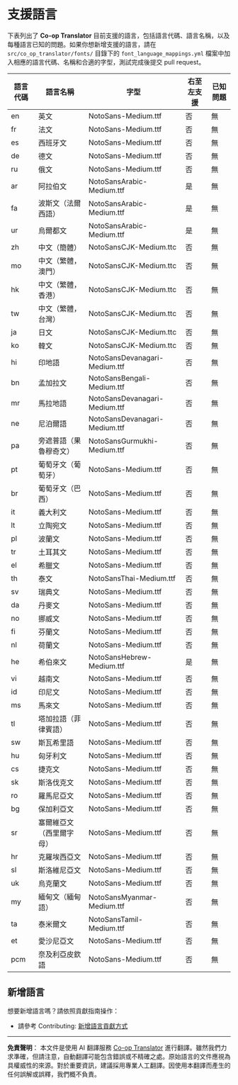 <!--
CO_OP_TRANSLATOR_METADATA:
{
  "original_hash": "40660d83d2792201cad4aec9fdf25a29",
  "translation_date": "2025-10-22T13:33:20+00:00",
  "source_file": "getting_started/supported-languages.md",
  "language_code": "tw"
}
-->
# 支援語言

下表列出了 **Co-op Translator** 目前支援的語言，包括語言代碼、語言名稱，以及每種語言已知的問題。如果你想新增支援的語言，請在 `src/co_op_translator/fonts/` 目錄下的 `font_language_mappings.yml` 檔案中加入相應的語言代碼、名稱和合適的字型，測試完成後提交 pull request。

| 語言代碼      | 語言名稱                  | 字型                                 | 右至左支援 | 已知問題   |
|---------------|--------------------------|--------------------------------------|------------|------------|
| en            | 英文                      | NotoSans-Medium.ttf                  | 否         | 無         |
| fr            | 法文                      | NotoSans-Medium.ttf                  | 否         | 無         |
| es            | 西班牙文                  | NotoSans-Medium.ttf                  | 否         | 無         |
| de            | 德文                      | NotoSans-Medium.ttf                  | 否         | 無         |
| ru            | 俄文                      | NotoSans-Medium.ttf                  | 否         | 無         |
| ar            | 阿拉伯文                  | NotoSansArabic-Medium.ttf            | 是         | 無         |
| fa            | 波斯文（法爾西語）        | NotoSansArabic-Medium.ttf            | 是         | 無         |
| ur            | 烏爾都文                   | NotoSansArabic-Medium.ttf            | 是         | 無         |
| zh            | 中文（簡體）               | NotoSansCJK-Medium.ttc               | 否         | 無         |
| mo            | 中文（繁體，澳門）         | NotoSansCJK-Medium.ttc               | 否         | 無         |
| hk            | 中文（繁體，香港）         | NotoSansCJK-Medium.ttc               | 否         | 無         |
| tw            | 中文（繁體，台灣）         | NotoSansCJK-Medium.ttc               | 否         | 無         |
| ja            | 日文                      | NotoSansCJK-Medium.ttc               | 否         | 無         |
| ko            | 韓文                      | NotoSansCJK-Medium.ttc               | 否         | 無         |
| hi            | 印地語                    | NotoSansDevanagari-Medium.ttf        | 否         | 無         |
| bn            | 孟加拉文                   | NotoSansBengali-Medium.ttf           | 否         | 無         |
| mr            | 馬拉地語                   | NotoSansDevanagari-Medium.ttf        | 否         | 無         |
| ne            | 尼泊爾語                   | NotoSansDevanagari-Medium.ttf        | 否         | 無         |
| pa            | 旁遮普語（果魯穆奇文）     | NotoSansGurmukhi-Medium.ttf          | 否         | 無         |
| pt            | 葡萄牙文（葡萄牙）         | NotoSans-Medium.ttf                  | 否         | 無         |
| br            | 葡萄牙文（巴西）           | NotoSans-Medium.ttf                  | 否         | 無         |
| it            | 義大利文                   | NotoSans-Medium.ttf                  | 否         | 無         |
| lt            | 立陶宛文                   | NotoSans-Medium.ttf                  | 否         | 無         |
| pl            | 波蘭文                     | NotoSans-Medium.ttf                  | 否         | 無         |
| tr            | 土耳其文                   | NotoSans-Medium.ttf                  | 否         | 無         |
| el            | 希臘文                     | NotoSans-Medium.ttf                  | 否         | 無         |
| th            | 泰文                       | NotoSansThai-Medium.ttf              | 否         | 無         |
| sv            | 瑞典文                     | NotoSans-Medium.ttf                  | 否         | 無         |
| da            | 丹麥文                     | NotoSans-Medium.ttf                  | 否         | 無         |
| no            | 挪威文                     | NotoSans-Medium.ttf                  | 否         | 無         |
| fi            | 芬蘭文                     | NotoSans-Medium.ttf                  | 否         | 無         |
| nl            | 荷蘭文                     | NotoSans-Medium.ttf                  | 否         | 無         |
| he            | 希伯來文                   | NotoSansHebrew-Medium.ttf            | 是         | 無         |
| vi            | 越南文                     | NotoSans-Medium.ttf                  | 否         | 無         |
| id            | 印尼文                     | NotoSans-Medium.ttf                  | 否         | 無         |
| ms            | 馬來文                     | NotoSans-Medium.ttf                  | 否         | 無         |
| tl            | 塔加拉語（菲律賓語）       | NotoSans-Medium.ttf                  | 否         | 無         |
| sw            | 斯瓦希里語                 | NotoSans-Medium.ttf                  | 否         | 無         |
| hu            | 匈牙利文                   | NotoSans-Medium.ttf                  | 否         | 無         |
| cs            | 捷克文                     | NotoSans-Medium.ttf                  | 否         | 無         |
| sk            | 斯洛伐克文                 | NotoSans-Medium.ttf                  | 否         | 無         |
| ro            | 羅馬尼亞文                 | NotoSans-Medium.ttf                  | 否         | 無         |
| bg            | 保加利亞文                 | NotoSans-Medium.ttf                  | 否         | 無         |
| sr            | 塞爾維亞文（西里爾字母）   | NotoSans-Medium.ttf                  | 否         | 無         |
| hr            | 克羅埃西亞文               | NotoSans-Medium.ttf                  | 否         | 無         |
| sl            | 斯洛維尼亞文               | NotoSans-Medium.ttf                  | 否         | 無         |
| uk            | 烏克蘭文                   | NotoSans-Medium.ttf                  | 否         | 無         |
| my            | 緬甸文（緬甸語）           | NotoSansMyanmar-Medium.ttf           | 否         | 無         |
| ta            | 泰米爾文                   | NotoSansTamil-Medium.ttf             | 否         | 無         |
| et            | 愛沙尼亞文                 | NotoSans-Medium.ttf                  | 否         | 無         |
| pcm           | 奈及利亞皮欽語             | NotoSans-Medium.ttf                  | 否         | 無         |

## 新增語言

想要新增語言嗎？請依照貢獻指南操作：

- 請參考 Contributing: <a href="../CONTRIBUTING.md#contribute-a-new-language">新增語言貢獻方式</a>

---

**免責聲明**：
本文件是使用 AI 翻譯服務 [Co-op Translator](https://github.com/Azure/co-op-translator) 進行翻譯。雖然我們力求準確，但請注意，自動翻譯可能包含錯誤或不精確之處。原始語言的文件應視為具權威性的來源。對於重要資訊，建議採用專業人工翻譯。因使用本翻譯而產生的任何誤解或誤釋，我們概不負責。